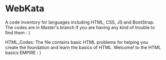 # WebKata
A code inventory for languages including HTML, CSS, JS and BootStrap. The codes are in Master's branch if you are having any kind of trouble to find them : )

HTML_Codes:
The file contains basic HTML problems for helping you create the foundation and learn the basics of HTML. Welcome! to the HTML basics EMPIRE : )

